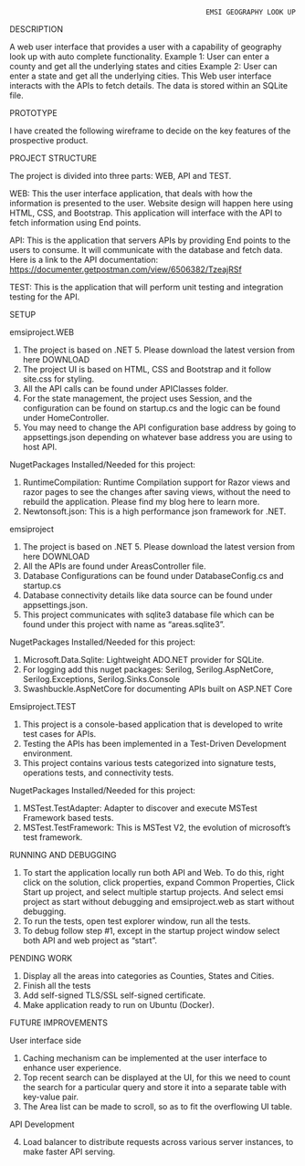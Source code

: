                                                     EMSI GEOGRAPHY LOOK UP

DESCRIPTION

A web user interface that provides a user with a capability of geography look up with auto complete functionality.
Example 1: User can enter a county and get all the underlying states and cities
Example 2: User can enter a state and get all the underlying cities.
This Web user interface interacts with the APIs to fetch details. The data is stored within an SQLite file. 

PROTOTYPE

I have created the following wireframe to decide on the key features of the prospective product.


 
PROJECT STRUCTURE

The project is divided into three parts: WEB, API and TEST.

WEB: This the user interface application, that deals with how the information is presented to the user. Website design will happen here using HTML, CSS, and Bootstrap. 
This application will interface with the API to fetch information using End points. 

API: This is the application that servers APIs by providing End points to the users to consume. It will communicate with the database and fetch data. 
Here is a link to the API documentation: https://documenter.getpostman.com/view/6506382/TzeajRSf

TEST: This is the application that will perform unit testing and integration testing for the API. 

SETUP

emsiproject.WEB

1)	The project is based on .NET 5. Please download the latest version from here DOWNLOAD
2)	The project UI is based on HTML, CSS and Bootstrap and it follow site.css for styling.
3)	All the API calls can be found under APIClasses folder.
4)	For the state management, the project uses Session, and the configuration can be found on startup.cs and the logic can be found under HomeController.
5)	You may need to change the API configuration base address by going to appsettings.json depending on whatever base address you are using to host API.

NugetPackages Installed/Needed for this project: 
1)	RuntimeCompilation: Runtime Compilation support for Razor views and razor pages to see the changes after saving views, without the need to rebuild the application. Please find my blog here to learn more.
2)	Newtonsoft.json: This is a high performance json framework for .NET.

emsiproject
1)	The project is based on .NET 5. Please download the latest version from here DOWNLOAD
2)	All the APIs are found under AreasController file.
3)	Database Configurations can be found under DatabaseConfig.cs and startup.cs
4)	Database connectivity details like data source can be found under appsettings.json.
5)	This project communicates with sqlite3 database file which can be found under this project with name as “areas.sqlite3”.

NugetPackages Installed/Needed for this project: 
1)	Microsoft.Data.Sqlite: Lightweight ADO.NET provider for SQLite.
2)	For logging add this nuget packages: Serilog, Serilog.AspNetCore, Serilog.Exceptions, Serilog.Sinks.Console
3)	Swashbuckle.AspNetCore for documenting APIs built on ASP.NET Core

Emsiproject.TEST
1)	This project is a console-based application that is developed to write test cases for APIs.
2)	Testing the APIs has been implemented in a Test-Driven Development environment. 
3)	This project contains various tests categorized into signature tests, operations tests, and connectivity tests. 

NugetPackages Installed/Needed for this project: 
1)	MSTest.TestAdapter: Adapter to discover and execute MSTest Framework based tests.
2)	MSTest.TestFramework: This is MSTest V2, the evolution of microsoft’s test framework. 


RUNNING AND DEBUGGING
1)	To start the application locally run both API and Web. 
To do this, right click on the solution, click properties, expand Common Properties, Click Start up project, and select multiple startup projects. And select emsi project as start without debugging and emsiproject.web as start without debugging.
2)	To run the tests, open test explorer window, run all the tests.
3)	To debug follow step #1, except in the startup project window select both API and web project as “start”.

PENDING WORK
1)	Display all the areas into categories as Counties, States and Cities.
2)	Finish all the tests
3)	Add self-signed TLS/SSL self-signed certificate.
4)	Make application ready to run on Ubuntu (Docker).

FUTURE IMPROVEMENTS

User interface side

1)	Caching mechanism can be implemented at the user interface to enhance user experience. 
2)	Top recent search can be displayed at the UI, for this we need to count the search for a particular query and store it into a separate table with key-value pair.
3)	The Area list can be made to scroll, so as to fit the overflowing UI table.

API Development

4)	Load balancer to distribute requests across various server instances, to make faster API serving.



